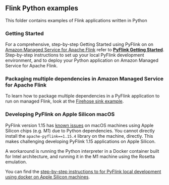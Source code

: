 ## Flink Python examples

This folder contains examples of Flink applications written in Python

### Getting Started

For a comprehensive, step-by-step Getting Started using PyFlink on  on [Amazon Managed Service for Apache Flink](https://aws.amazon.com/managed-service-apache-flink/)
refer to **[PyFlink Getting Started](https://github.com/aws-samples/pyflink-getting-started)**. 
Step-by-step instructions to set up your local PyFlink development environment, and to deploy your Python application on
Amazon Managed Service for Apache Flink.

### Packaging multiple dependencies in Amazon Managed Service for Apache Flink

To learn how to package multiple dependencies in a PyFlink application to run on managed Flink, look at the [Firehose sink example](./FirehoseSink/).
 
### Developing PyFlink on Apple Silicon macOS

PyFlink version 1.15 has [known issues](https://issues.apache.org/jira/browse/FLINK-25188) on macOS machines using Apple Silicon chips (e.g. M1) due to Python dependencies.
You cannot directly install the `apache-pyflink==1.15.4` library on the machine, directly. This makes challenging developing PyFlink 1.15 applications on Apple Silicon.

A workaround is running the Python interpreter in a Docker container built for Intel architecture, and running it in the M1 machine using the Rosetta emulation.

You can find the [step-by-step instructions to for PyFlink local development using docker on Apple Silicon machines](./LocalDevelopmentOnAppleSilicon).